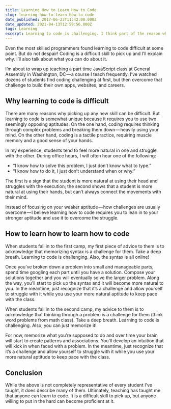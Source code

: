 ```yaml
---
title: Learning How to Learn How to Code
slug: learning-how-to-learn-how-to-code
date_published: 2017-06-23T11:42:00.000Z
date_updated: 2021-04-13T12:59:56.000Z
tags: Learning
excerpt: Learning to code is challenging. I think part of the reason why is because it requires both sides of your brain, and you're probably more natural with one over the other.
---
```


Even the most skilled programmers found learning to code difficult at some point. But do not despair! Coding is a difficult skill to pick up and I’ll explain why. I’ll also talk about what you can do about it.

I’m about to wrap up teaching a part time JavaScript class at General Assembly in Washington, DC — a course I teach frequently. I’ve watched dozens of students find coding challenging at first, but then overcome that challenge to build their own apps, websites, and careers.

## Why learning to code is difficult

There are many reasons why picking up any new skill can be difficult. But learning to code is somewhat unique because it requires you to use two seemingly opposing aptitudes. On the one hand, coding requires thinking through complex problems and breaking them down — heavily using your mind. On the other hand, coding is a tactile practice, requiring muscle memory and a good sense of your hands.

In my experience, students tend to feel more natural in one and struggle with the other. During office hours, I will often hear one of the following:

- “I know how to solve this problem, I just don’t know what to type.”
- “I know how to do it, I just don’t understand when or why.”

The first is a sign that the student is more natural at using their head and struggles with the execution; the second shows that a student is more natural at using their hands, but can’t always connect the movements with their mind.

Instead of focusing on your weaker aptitude — how challenges are usually overcome — I believe learning how to code requires you to lean in to your stronger aptitude and use it to overcome the struggle.

## How to learn how to learn how to code

When students fall in to the first camp, my first piece of advice to them is to acknowledge that memorizing syntax is a challenge for them. Take a deep breath. Learning to code is challenging. Also, the syntax is all online!

Once you’ve broken down a problem into small and manageable parts, spend time googling each part until you have a solution. Compose your solutions together and you will eventually solve the larger problem. Along the way, you’ll start to pick up the syntax and it will become more natural to you. In the meantime, just recognize that it’s a challenge and allow yourself to struggle with it while you use your more natural aptitude to keep pace with the class.

When students fall in to the second camp, my advice to them is to acknowledge that thinking through a problem is a challenge for them (think word problems from math class). Take a deep breath. Learning to code is challenging. Also, you can just memorize it!

For now, memorize what you’re supposed to do and over time your brain will start to create patterns and associations. You’ll develop an intuition that will kick in when faced with a problem. In the meantime, just recognize that it’s a challenge and allow yourself to struggle with it while you use your more natural aptitude to keep pace with the class.

## Conclusion

While the above is not completely representative of every student I’ve taught, it does describe many of them. Ultimately, teaching has taught me that anyone can learn to code. It is a difficult skill to pick up, but anyone willing to put in the hard can become proficient at it.
